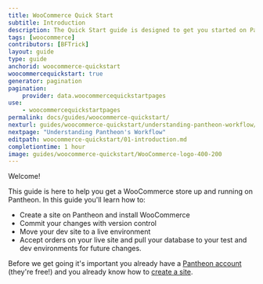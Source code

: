 ```yaml
---
title: WooCommerce Quick Start
subtitle: Introduction
description: The Quick Start guide is designed to get you started on Pantheon.
tags: [woocommerce]
contributors: [BFTrick]
layout: guide
type: guide
anchorid: woocommerce-quickstart
woocommercequickstart: true
generator: pagination
pagination:
    provider: data.woocommercequickstartpages
use:
    - woocommercequickstartpages
permalink: docs/guides/woocommerce-quickstart/
nexturl: guides/woocommerce-quickstart/understanding-pantheon-workflow/
nextpage: "Understanding Pantheon's Workflow"
editpath: woocommerce-quickstart/01-introduction.md
completiontime: 1 hour
image: guides/woocommerce-quickstart/WooCommerce-logo-400-200
---
```

Welcome!

This guide is here to help you get a WooCommerce store up and running on Pantheon. In this guide you'll learn how to:

* Create a site on Pantheon and install WooCommerce
* Commit your changes with version control
* Move your dev site to a live environment
* Accept orders on your live site and pull your database to your test and dev environments for future changes.

Before we get going it's important you already have a <a href="https://pantheon.io/register" target="_blank">Pantheon account <span class="glyphicons glyphicons-new-window-alt"></span></a> (they're free!) and you already know how to [create a site](/docs/guides/quickstart/create-new-site/).
